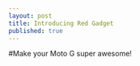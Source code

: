 ```yaml
---
layout: post
title: Introducing Red Gadget
published: true
---
```


#Make your Moto G super awesome!
